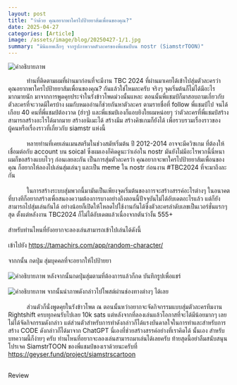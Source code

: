```yaml
---
layout: post
title: "ว่าด้วย คุณอยากพาใครไปป้ายยาส้มเพื่อนของคุณ?"
date: 2025-04-27
categories: [Article]
image: /assets/image/blog/20250427-1/1.jpg
summary: "มินิแอพเล็กๆ จากรูปภาพวาดตัวละครของพี่แชมป์บน nostr (SiamstrTOON)"
---
```


<img src="{{ '/assets/image/blog/20250427-1/1.jpg' | relative_url }}"
     alt="คำอธิบายภาพ"
     class="mx-auto rounded-xl mb-6"
     loading="lazy">

&ensp;&ensp;&ensp;&ensp;&ensp;&ensp;ท่านที่ติดตามผมที่ผ่านมาก่อนที่จะมีงาน TBC 2024 ที่ผ่านมาเคยได้เข้าไปสุ่มตัวละครว่า คุณอยากพาใครไปป้ายยาส้มเพื่อนของคุณ? กันแล้วใช่ไหมละครับ จริงๆ จุดเริ่มต้นก็ไม่ได้มีอะไรมากมายนัก มาจากการพูดคุยประจำในรังข้าวโพดม่วงนั้นแหละ ตอนนั้นพี่แชมป์ก็มาสอบถามเกี่ยวกับตัวละครที่จะวาดมีใครบ้าง ผมกับหมออ่านก็ช่วยกันหาตัวละคร ตามรายชื่อที่ follow พี่แชมป์ไป จนได้เกือบ 40 คนที่พี่แชมป์ต้องวาด (ฮ่าๆ) และพี่แชมป์เองก็แอบยิงใยผมหน่อยๆ ว่าตัวละครที่พี่แชมป์สร้างสามารถสร้างอะไรได้มากมาย สร้างอนิเมะได้ สร้างมีม สร้างคิซเกมก็ยังได้ เพื่อรวบรวมเรื่องราวของผู้คนหรือเรื่องราวที่เกี่ยวกับ siamstr แห่งนี้
<br><br>
&ensp;&ensp;&ensp;&ensp;&ensp;&ensp;หลายท่านที่เคยเล่นเมนสตรีมในช่วงสมัยเริ่มต้น ปี 2012-2014 อาจจะมีควิซเกม ที่ต้องให้เชื่อมต่อกับ account บน soical ซึ่งผมเองก็คิดดูนะว่าเอ่อใน nostr มันยังไม่มีอะไรพวกนี้นี่หนา ผมก็ขอสร้างแบบไวๆ ก่อนเลยละกัน เป็นการสุ่มตัวละครว่า คุณอยากจะพาใครไปป้ายยาส้มเพื่อนของคุณ ก็อยากให้ลองไปเล่นสุ่มเล่นๆ และเป็น meme ใน nostr ก่อนงาน #TBC2024 ที่จะมาถึงละกัน
<br><br>
&ensp;&ensp;&ensp;&ensp;&ensp;&ensp;ในการสร้างระบบสุ่มพวกนี้มามันเป็นเพียงจุดเริ่มต้นของการจะสร้างสรรค์อะไรต่างๆ ในอนาคตที่บางทีก็อยากสร้างเพื่อสนองความต้องการบางอย่างถึงตอนนี้ปัจจุบันไม่ได้อับเดตอะไรแล้ว แต่ก็ยังสามารถไปสุ่มเล่นกันได้ อย่างน้อยก็เปิดให้โหลดไปใช้งานกันได้ซึ่งตัวละครลำดับเลขเป็นเวอร์ชั่นแรกๆ สุด ตั้งแต่หลังงาน TBC2024 ก็ไม่ได้อับเดตแล้วเนื่องจากตันว่างั้น 555+
<br><br>
สำหรับท่านไหนที่ยังอยากจะลองเล่นสามารถเข้าไปเล่นได้ดังนี้
<br><br>
เข้าไปยัง <a href="https://tamachirs.com/app/random-character/" target="_blank" class="underline text-blue-600">https://tamachirs.com/app/random-character/ </a>
<br><br>
จากกนั้น กดปุ่ม สุ่มบุคคลที่จะอยากให้ไปป้ายยา
<br><br>
<img src="{{ '/assets/image/blog/20250427-1/2.jpg' | relative_url }}"
     alt="คำอธิบายภาพ"
     class="mx-auto rounded-xl mb-6"
     loading="lazy">
หลังจากนั้นกดปุ่มสุ่มตามที่ต้องการแล้วก็กด บันทึกรูปเพื่อแชร์
<br><br>
<img src="{{ '/assets/image/blog/20250427-1/3.jpg' | relative_url }}"
     alt="คำอธิบายภาพ"
     class="mx-auto rounded-xl mb-6"
     loading="lazy">
จากนั้นนำภาพดังกล่าวไปโพสต์ผ่านช่องทางต่างๆ ได้เลย
<br><br>
&ensp;&ensp;&ensp;&ensp;&ensp;&ensp;ส่วนตัวก็นั่งพูดคุยในรังข้าวโพด ณ ตอนนั้นหว่าอยากจะจัดกิจกรรมแบบสุ่มตัวละครทีมงาน Rightshift ครบทุกคนรับไปเลย 10k sats แต่หลังจากที่ลองเล่นแล้วโอกาสที่จะได้มีน้อยมากๆ เลยไม่ได้จัดกิจกรรมดังกล่าว แต่ส่วนตัวสำหรับการทำดังกล่าวก็ได้แรงบันดาลใจในการทำและสำหรับการสร้าง CODE ดังกล่าวก็ได้มาจาก ChatGPT นี่เองที่ช่วยสร้างสรรค์อย่างที่เราคิดได้ นั้นเอง สำหรับบทความนี้ก็ง่ายๆ ครับ ท่านไหนที่อยากจะลองเล่นสามารถมาเล่นได้เลยครับ
ท้ายสุดนี้อย่าลืมสนับสนุนโปรเจค SiamstrTOON ของพี่แชมป์ของเราด้วยนะครับที่ <a href="https://geyser.fund/project/siamstrscartoon" target="_blank" class="underline text-blue-600">https://geyser.fund/project/siamstrscartoon</a> 
<br><br>
<div class="mb-2 block md:flex justify-left  ">
<div class='px-2 py-2 mb-1 md:mb-3 mr-1 md:mr-2 border border-solid border-zinc-300 bg-slate-300 hover:bg-slate-600 text-zinc-700 rounded text-sm  hover:text-white font-bold'>Review</div>
</div>
